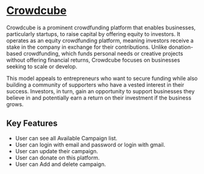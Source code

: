 # <a href="https://crowd-funding-86290.web.app/">Crowdcube</a>
Crowdcube is a prominent crowdfunding platform that enables businesses, particularly startups, to raise capital by offering equity to investors. It operates as an equity crowdfunding platform, meaning investors receive a stake in the company in exchange for their contributions. Unlike donation-based crowdfunding, which funds personal needs or creative projects without offering financial returns, Crowdcube focuses on businesses seeking to scale or develop.

This model appeals to entrepreneurs who want to secure funding while also building a community of supporters who have a vested interest in their success. Investors, in turn, gain an opportunity to support businesses they believe in and potentially earn a return on their investment if the business grows.

## Key Features
- User can see all Available Campaign list.
- User can login with email and password or login with gmail.
- User can update their campaign.
- User can donate on this platform.
- User can Add and delete campaign.